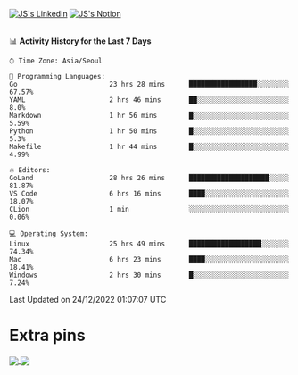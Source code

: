 
[![JS's LinkedIn](https://img.shields.io/badge/LinkedIn-blue?style=for-the-badge&logo=linkedin)](https://www.linkedin.com/in/jaeseung-lee-5a2a32139/) 
[![JS's Notion](https://img.shields.io/badge/Notion-black?style=for-the-badge&logo=notion)](https://bit.ly/ljswiki1) <br><br>
<!-- ![JS's GitHub stats](https://github-readme-stats-lemon-five.vercel.app/api?username=tkxkd0159&hide=contribs,prs,stars,issues&show_icons=true&theme=react&include_all_commits=true)   -->
<!-- ![Top Langs](https://github-readme-stats-lemon-five.vercel.app/api/top-langs/?username=tkxkd0159&layout=compact&hide=jupyter%20notebook,scss,html,css&langs_count=10)  -->


<!--START_SECTION:waka-->
📊 **Activity History for the Last 7 Days** 

```text
⌚︎ Time Zone: Asia/Seoul

💬 Programming Languages: 
Go                       23 hrs 28 mins      █████████████████░░░░░░░░   67.57% 
YAML                     2 hrs 46 mins       ██░░░░░░░░░░░░░░░░░░░░░░░   8.0% 
Markdown                 1 hr 56 mins        █░░░░░░░░░░░░░░░░░░░░░░░░   5.59% 
Python                   1 hr 50 mins        █░░░░░░░░░░░░░░░░░░░░░░░░   5.3% 
Makefile                 1 hr 44 mins        █░░░░░░░░░░░░░░░░░░░░░░░░   4.99%

🔥 Editors: 
GoLand                   28 hrs 26 mins      ████████████████████░░░░░   81.87% 
VS Code                  6 hrs 16 mins       ████░░░░░░░░░░░░░░░░░░░░░   18.07% 
CLion                    1 min               ░░░░░░░░░░░░░░░░░░░░░░░░░   0.06%

💻 Operating System: 
Linux                    25 hrs 49 mins      ██████████████████░░░░░░░   74.34% 
Mac                      6 hrs 23 mins       ████░░░░░░░░░░░░░░░░░░░░░   18.41% 
Windows                  2 hrs 30 mins       █░░░░░░░░░░░░░░░░░░░░░░░░   7.24%

```


 Last Updated on 24/12/2022 01:07:07 UTC
<!--END_SECTION:waka-->

# Extra pins
<a href="https://github.com/tkxkd0159/tkxkd0159.github.io">
  <img align="center" src="https://github-readme-stats-lemon-five.vercel.app/api/pin/?username=tkxkd0159&repo=nft-card-game&theme=react" />
</a>
<a href="https://github.com/tkxkd0159/dsalgo">
  <img align="center" src="https://github-readme-stats-lemon-five.vercel.app/api/pin/?username=tkxkd0159&repo=dsalgo&theme=react" />
</a>

<!---
- 🔭 I’m currently working on ...
- 🌱 I’m currently learning blockchain and distributed network
- 👯 I’m looking to collaborate on ...
- 🤔 I’m looking for help with ...
- 💬 Ask me about ...
- 📫 How to reach me: ...
- 😄 Pronouns: ...
- ⚡ Fun fact: ...
-->
